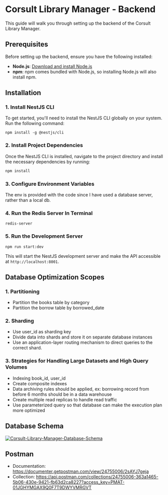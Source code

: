 # Corsult Library Manager - Backend

This guide will walk you through setting up the backend of the Corsult Library Manager.

## Prerequisites

Before setting up the backend, ensure you have the following installed:

- **Node.js**: [Download and install Node.js](https://nodejs.org/)
- **npm**: npm comes bundled with Node.js, so installing Node.js will also install npm.

## Installation

### 1. Install NestJS CLI

To get started, you'll need to install the NestJS CLI globally on your system. Run the following command:

```
npm install -g @nestjs/cli
```
### 2. Install Project Dependencies
Once the NestJS CLI is installed, navigate to the project directory and install the necessary dependencies by running:

```bash
npm install
```
### 3. Configure Environment Variables
The env is provided with the code since I have used a database server, rather than a local db.

### 4. Run the Redis Server In Terminal
```
redis-server
```

### 5. Run the Development Server
```
npm run start:dev
```

This will start the NestJS development server and make the API accessible at 
```http://localhost:8001```.

## Database Optimization Scopes

### 1. Partitioning

- Partition the books table by category
- Partition the borrow table by borrowed_date

### 2. Sharding

- Use user_id as sharding key
- Divide data into shards and store it on separate database instances
- Use an application-layer routing mechanism to direct queries to the correct shard.

### 3. Strategies for Handling Large Datasets and High Query Volumes

- Indexing book_id, user_id
- Create composite indexes
- Data archiving rules should be applied, ex: borrowing record from before 6 months should be in a data warehouse
- Create multiple read replicas to handle read traffic
- Use parameterized query so that database can make the execution plan more optimized

## Database Schema
<a href="https://ibb.co.com/zXZ0n37"><img src="https://i.ibb.co.com/2vdfnzs/Corsult-Library-Manager-Database-Schema.png" alt="Corsult-Library-Manager-Database-Schema" border="0" /></a>

## Postman 

- Documentation: https://documenter.getpostman.com/view/24755006/2sAYJ7geja
- Collection: https://api.postman.com/collections/24755006-363a1465-5b06-430e-9421-fb63d2ca8227?access_key=PMAT-01JGHYMGAX9Q0F7T9DWYVMRGVT
